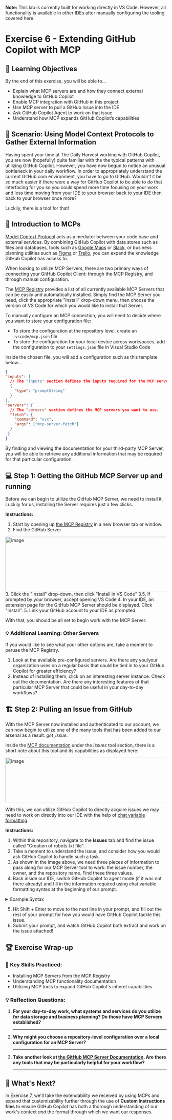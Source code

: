 __Note:__ This lab is currently built for working directly in VS Code. However, all functionality is available in other IDEs after manually configuring the tooling covered here.

# Exercise 6 - Extending GitHub Copilot with MCP

## 🎯 Learning Objectives

By the end of this exercise, you will be able to...

- Explain what MCP servers are and how they connect external knowledge to GitHub Copilot
- Enable MCP integration with GitHub in this project
- Use MCP server to pull a GitHub Issue into the IDE
- Ask GitHub Copilot Agent to work on that issue
- Understand how MCP expands GitHub Copilot’s capabilities

## 🍎 Scenario: Using Model Context Protocols to Gather External Information

Having spent your time at The Daily Harvest working with GitHub Copilot, you are now (hopefully) quite familiar with the the typical patterns with utilizing GitHub Copilot. However, you have now begun to notice an unusual bottleneck in your daily workflow. In order to appropriately understand the current GitHub.com environment, you have to _go_ to GitHub. Wouldn't it be _so_ much easier if there were a way for GitHub Copilot to be able to do that interfacing for you so you could spend more time focusing on your work and less time moving from your IDE to your browser back to your IDE then back to your browser once more?

Luckily, there is a tool for that!

## 🤖 Introduction to MCPs

[Model Context Protocol](https://github.com/modelcontextprotocol) acts as a mediator between your code base and external services. By combining GitHub Copilot with data stores such as files and databases, tools such as [Google Maps](https://developers.google.com/maps/ai/mcp) or [Slack](https://docs.slack.dev/ai/mcp-server/), or business planning utilities such as [Figma](https://help.figma.com/hc/en-us/articles/32132100833559-Guide-to-the-Figma-MCP-server) or [Trello](https://mcpservers.org/servers/m0xai/trello-mcp-server), you can expand the knowledge GitHub Copilot has access to.

When looking to utilize MCP Servers, there are two primary ways of connecting your GitHub Copilot Client: through the MCP Registry, and through manual configuration.

The [MCP Registry](https://github.com/mcp) provides a list of all currently available MCP Servers that can be easily and automatically installed. Simply find the MCP Server you need, click the appropriate "Install" drop-down menu, then choose the version of VS Code for which you would like to install that Server.

To manually configure an MCP connection, you will need to decide where you want to store your configuration file:

- To store the configuration at the repository level, create an `.vscode/mcp.json` file
- To store the configuration for your local device across workspaces, add the configuration to your `settings.json` file in Visual Studio Code

Inside the chosen file, you will add a configuration such as this template below...

```json
{
"inputs": [
  // The "inputs" section defines the inputs required for the MCP server configuration.
  {
    "type": "promptString"
  }
],
"servers": {
  // The "servers" section defines the MCP servers you want to use.
  "fetch": {
    "command": "uvx",
    "args": ["mcp-server-fetch"]
  }
 }
}
```

By finding and viewing the documentation for your third-party MCP Server, you will be able to retrieve any additional information that may be required for that particular configuration.

## 💻 Step 1: Getting the GitHub MCP Server up and running

Before we can begin to utilize the GitHub MCP Server, we need to install it. Luckily for us, installing the Server requires just a few clicks. 

__Instructions:__

1. Start by opening up [the MCP Registry](https://github.com/mcp) in a new browser tab or window.
2. Find the GitHub Server
<img width="557" height="170" alt="image" src="https://github.com/user-attachments/assets/82e8a1b8-066f-4a8f-858f-f6161b5d0732" />
3. Click the "Install" drop-down, then click "Install in VS Code"
3.5. If prompted by your browser, accept opening VS Code
4. In your IDE, an extension page for the GitHub MCP Server should be displayed. Click "Install".
5. Link your GitHub account to your IDE as prompted

With that, you should be all set to begin work with the MCP Server.

### 💡 Additional Learning: Other Servers

If you would like to see what your other options are, take a moment to peruse the MCP Registry.

1. Look at the available pre-configured servers. Are there any you/your organization uses on a regular basis that could be tied in to your GitHub Copilot for greater efficiency?
2. Instead of installing them, click on an interesting server instance. Check out the documentation. Are there any interesting features of that particular MCP Server that could be useful in your day-to-day workflows?

## 🏗️ Step 2: Pulling an Issue from GitHub

With the MCP Server now installed and authenticated to our account, we can now begin to utilize one of the many tools that has been added to our arsenal as a result: _get\_issue_.

Inside the [MCP documentation](https://github.com/mcp/github/github-mcp-server) under the _Issues_ tool section, there is a short note about this tool and its capabilities as displayed here:

<img width="524" height="139" alt="image" src="https://github.com/user-attachments/assets/7c6a056e-a06f-45c3-901e-d6a0be63b045" />

With this, we can utilize GitHub Copilot to directly acquire issues we may need to work on directly into our IDE with the help of [chat variable formatting](https://docs.github.com/en/copilot/reference/cheat-sheet?tool=vscode#chat-variables).

__Instructions:__

1. Within this repository, navigate to the __Issues__ tab and find the issue called "Creation of robots.txt file".
2. Take a moment to understand the issue, and consider how you would ask GitHub Copilot to handle such a task.
3. As shown in the image above, we need three pieces of information to pass along for our MCP Server tool to work: the issue number, the owner, and the repository name. Find these three values.
4. Back inside our IDE, switch GitHub Copilot to agent mode (if it was not there already) and fill in the information required using chat variable formatting syntax at the beginning of our prompt.

<details>
  <summary>Example Syntax</summary>
  `#get_issue 21, Coveros, hol-copilot-lab`
</details>

5. Hit Shift + Enter to move to the next line in your prompt, and fill out the rest of your prompt for how you would have GitHub Copilot tackle this issue.
6. Submit your prompt, and watch GitHub Copilot both extract and work on the issue attached!

## 🏆 Exercise Wrap-up

### 🎯 Key Skills Practiced:

- Installing MCP Servers from the MCP Registry
- Understanding MCP functionality documentation
- Utilizing MCP tools to expand GitHub Copilot's inheret capabilities

### 💡 Reflection Questions:

1. **For your day-to-day work, what systems and services do you utilize for data storage and business planning? Do those have MCP Servers established?**
   _____________________________________
2. **Why might you choose a repository-level configuration over a local configuration for an MCP Server?**
   _____________________________________
3. **Take another look at [the GitHub MCP Server Documentation](https://github.com/mcp/github/github-mcp-server). Are there any tools that may be particularly helpful for your workflow?**
   _____________________________________

## 🔮 What's Next?

In Exercise 7, we'll take the extendability we received by using MCPs and expand that customizability further through the use of __Custom Instructions files__ to ensure GitHub Copilot has both a thorough understanding of our work's context _and_ the format through which we want our responses.
